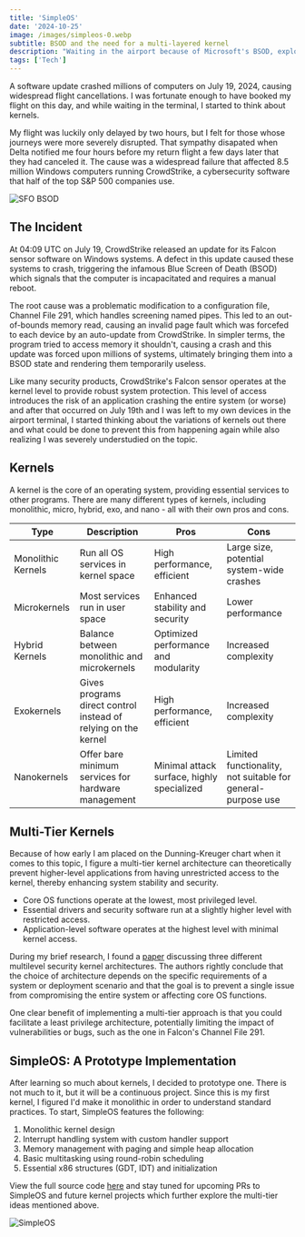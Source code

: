 ```yaml
---
title: 'SimpleOS'
date: '2024-10-25'
image: /images/simpleos-0.webp
subtitle: BSOD and the need for a multi-layered kernel
description: "Waiting in the airport because of Microsoft's BSOD, exploring the idea of multi-tiered kernels."
tags: ['Tech']
---
```


<style jsx>{`
  .prose a {
    text-decoration: underline;
    color: var(--color-accent);
  }
  .prose ol {
    list-style-type: decimal;
    margin-left: 2em; /* Adjust as needed for indentation */
    padding-left: 0.5em; /* Add padding if needed */
  }
  .prose ol li {
    margin-bottom: 0.5em;
    color: var(--color-text-primary);
    line-height: 1.5; /* Adjust line height for better readability */
  }
`}</style>

<div class="tldr-section">

A software update crashed millions of computers on July 19, 2024, causing widespread flight cancellations. 
I was fortunate enough to have booked my flight on this day, and while waiting in the terminal, I started to think about kernels.

</div>

My flight was luckily only delayed by two hours, but I felt for those whose journeys were more severely disrupted. 
That sympathy disapated when Delta notified me four hours before my return flight a few days later that they had canceled it. 
The cause was a widespread failure that affected 8.5 million Windows computers running CrowdStrike, a cybersecurity software that half of 
the top S&P 500 companies use. 

![SFO BSOD](/images/simpleos-2.webp)

## The Incident

At 04:09 UTC on July 19, CrowdStrike released an update for its Falcon sensor software on Windows systems. 
A defect in this update caused these systems to crash, triggering the infamous Blue Screen of Death (BSOD) which signals that the computer is 
incapacitated and requires a manual reboot.

The root cause was a problematic modification to a configuration file, Channel File 291, which handles screening named pipes. 
This led to an out-of-bounds memory read, causing an invalid page fault which was forcefed to each device by an auto-update from CrowdStrike. 
In simpler terms, the program tried to access memory it shouldn't, causing a crash and this update was forced upon millions of systems, ultimately
bringing them into a BSOD state and rendering them temporarily useless.

Like many security products, CrowdStrike's Falcon sensor operates at the kernel level to provide robust system protection. 
This level of access introduces the risk of an application crashing the entire system (or worse) and after that occurred on July 19th and I was 
left to my own devices in the airport terminal, I started thinking about the variations of kernels out there and what could be done to prevent 
this from happening again while also realizing I was severely understudied on the topic.

## Kernels

A kernel is the core of an operating system, providing essential services to other programs. There are many different types of kernels, 
including monolithic, micro, hybrid, exo, and nano - all with their own pros and cons.

<table>
  <thead>
    <tr>
      <th>Type</th>
      <th>Description</th>
      <th>Pros</th>
      <th>Cons</th>
    </tr>
  </thead>
  <tbody>
    <tr>
      <td>Monolithic Kernels</td>
      <td>Run all OS services in kernel space</td>
      <td>High performance, efficient</td>
      <td>Large size, potential system-wide crashes</td>
    </tr>
    <tr>
      <td>Microkernels</td>
      <td>Most services run in user space</td>
      <td>Enhanced stability and security</td>
      <td>Lower performance</td>
    </tr>
    <tr>
      <td>Hybrid Kernels</td>
      <td>Balance between monolithic and microkernels</td>
      <td>Optimized performance and modularity</td>
      <td>Increased complexity</td>
    </tr>
    <tr>
      <td>Exokernels</td>
      <td>Gives programs direct control instead of relying on the kernel</td>
      <td>High performance, efficient</td>
      <td>Increased complexity</td>
    </tr>
    <tr>
      <td>Nanokernels</td>
      <td>Offer bare minimum services for hardware management</td>
      <td>Minimal attack surface, highly specialized</td>
      <td>Limited functionality, not suitable for general-purpose use</td>
    </tr>
  </tbody>
</table>

## Multi-Tier Kernels

Because of how early I am placed on the Dunning-Kreuger chart when it comes to this topic, I figure a multi-tier kernel architecture can 
theoretically prevent higher-level applications from having unrestricted access to the kernel, thereby enhancing system stability and security.

- Core OS functions operate at the lowest, most privileged level.
- Essential drivers and security software run at a slightly higher level with restricted access.
- Application-level software operates at the highest level with minimal kernel access.

During my brief research, I found a [paper](https://faculty.nps.edu/irvine/Publications/Publications2006/NPS-CS-06-001_Analysis3KernelArchi.pdf) 
discussing three different multilevel security kernel architectures. The authors rightly conclude that the choice of architecture depends on the 
specific requirements of a system or deployment scenario and that the goal is to prevent a single issue from compromising the entire system or affecting core OS functions.

One clear benefit of implementing a multi-tier approach is that you could facilitate a least privilege architecture, potentially limiting the impact of vulnerabilities or bugs, 
such as the one in Falcon's Channel File 291.

## SimpleOS: A Prototype Implementation

After learning so much about kernels, I decided to prototype one. There is not much to it, but it will be a continuous project. Since this is my 
first kernel, I figured I'd make it monolithic in order to understand standard practices. To start, SimpleOS features the following:

1. Monolithic kernel design
2. Interrupt handling system with custom handler support
3. Memory management with paging and simple heap allocation
4. Basic multitasking using round-robin scheduling
5. Essential x86 structures (GDT, IDT) and initialization

View the full source code [here](https://github.com/zacharyr0th/SimpleOS) and stay tuned for upcoming PRs to SimpleOS and future kernel projects which further explore the multi-tier ideas mentioned above.

![SimpleOS](/images/simpleos-1.webp)